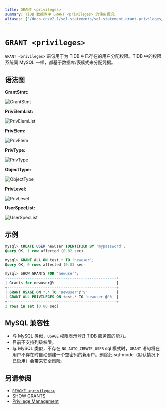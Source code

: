 ```yaml
---
title: GRANT <privileges>
summary: TiDB 数据库中 GRANT <privileges> 的使用概况。
aliases: ['/docs-cn/v2.1/sql-statements/sql-statement-grant-privileges/','/docs-cn/v2.1/reference/sql/statements/grant-privileges/']
---
```


# `GRANT <privileges>`

`GRANT <privileges>` 语句用于为 TiDB 中已存在的用户分配权限。TiDB 中的权限系统同 MySQL 一样，都基于数据库/表模式来分配凭据。

## 语法图

**GrantStmt:**

![GrantStmt](https://docs-download.pingcap.com/media/images/docs-cn/sqlgram/GrantStmt.png)

**PrivElemList:**

![PrivElemList](https://docs-download.pingcap.com/media/images/docs-cn/sqlgram/PrivElemList.png)

**PrivElem:**

![PrivElem](https://docs-download.pingcap.com/media/images/docs-cn/sqlgram/PrivElem.png)

**PrivType:**

![PrivType](https://docs-download.pingcap.com/media/images/docs-cn/sqlgram/PrivType.png)

**ObjectType:**

![ObjectType](https://docs-download.pingcap.com/media/images/docs-cn/sqlgram/ObjectType.png)

**PrivLevel:**

![PrivLevel](https://docs-download.pingcap.com/media/images/docs-cn/sqlgram/PrivLevel.png)

**UserSpecList:**

![UserSpecList](https://docs-download.pingcap.com/media/images/docs-cn/sqlgram/UserSpecList.png)

## 示例

```sql
mysql> CREATE USER newuser IDENTIFIED BY 'mypassword';
Query OK, 1 row affected (0.02 sec)

mysql> GRANT ALL ON test.* TO 'newuser';
Query OK, 0 rows affected (0.03 sec)

mysql> SHOW GRANTS FOR 'newuser';
+-------------------------------------------------+
| Grants for newuser@%                            |
+-------------------------------------------------+
| GRANT USAGE ON *.* TO 'newuser'@'%'             |
| GRANT ALL PRIVILEGES ON test.* TO 'newuser'@'%' |
+-------------------------------------------------+
2 rows in set (0.00 sec)
```

## MySQL 兼容性

* 与 MySQL 类似，`USAGE` 权限表示登录 TiDB 服务器的能力。
* 目前不支持列级权限。
* 与 MySQL 类似，不存在 `NO_AUTO_CREATE_USER` sql 模式时，`GRANT` 语句将在用户不存在时自动创建一个空密码的新用户。删除此 sql-mode（默认情况下已启用）会带来安全风险。

## 另请参阅

* [`REVOKE <privileges>`](/sql-statements/sql-statement-revoke-privileges.md)
* [SHOW GRANTS](/sql-statements/sql-statement-show-grants.md)
* [Privilege Management](/privilege-management.md)
